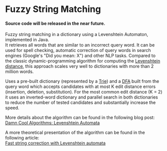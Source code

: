 Fuzzy String Matching
=====================

#### Source code will be released in the near future.  

  
Fuzzy string matching in a dictionary using a Levenshtein Automaton, implemented in Java.  
It retrieves all words that are similar to an incorrect query word. It can be used for spell checking, automatic correction of query words in search engines (Google's "Did you mean: X") and other NLP tasks. Compared to the classic dynamic-programming algorithm for computing the [Levenshtein distance](http://en.wikipedia.org/wiki/Levenshtein_distance), this approach scales very well to dictionaries with more than 2 million words.

Uses a pre-built dictionary (represented by a [Trie](http://en.wikipedia.org/wiki/Trie)) and a [DFA](http://en.wikipedia.org/wiki/Deterministic_finite_automaton) built from the query word which accepts candidates with at most K edit distance errors (insertion, deletion, substitution). For the most common edit distance (K = 2) it uses an inverted-word dictionary and parallel search in both dictionaries to reduce the number of tested candidates and substantially increase the speed.
  
More details about the algorithm can be found in the following blog post:  
[Damn Cool Algorithms: Levenshtein Automata](http://blog.notdot.net/2010/07/Damn-Cool-Algorithms-Levenshtein-Automata)
  
A more theoretical presentation of the algorithm can be found in the following article:  
[Fast string correction with Levenshtein automata](http://csi.ufs.ac.za/resres/files/Schultz.pdf)
